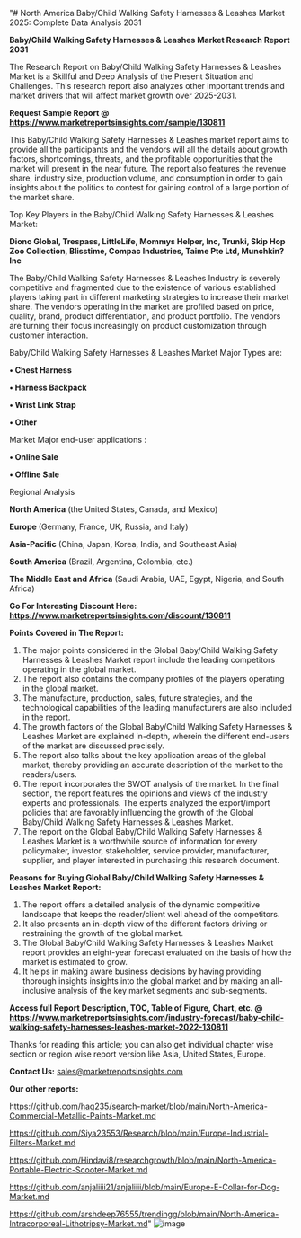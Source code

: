 "# North America Baby/Child Walking Safety Harnesses & Leashes Market 2025: Complete Data Analysis 2031

<strong>Baby/Child Walking Safety Harnesses & Leashes Market Research Report 2031</strong>

The Research Report on Baby/Child Walking Safety Harnesses & Leashes Market is a Skillful and Deep Analysis of the Present Situation and Challenges. This research report also analyzes other important trends and market drivers that will affect market growth over 2025-2031.

<strong>Request Sample Report @ <a href=https://www.marketreportsinsights.com/sample/130811>https://www.marketreportsinsights.com/sample/130811</a></strong>

This Baby/Child Walking Safety Harnesses & Leashes market report aims to provide all the participants and the vendors will all the details about growth factors, shortcomings, threats, and the profitable opportunities that the market will present in the near future. The report also features the revenue share, industry size, production volume, and consumption in order to gain insights about the politics to contest for gaining control of a large portion of the market share.

Top Key Players in the Baby/Child Walking Safety Harnesses & Leashes Market:

<strong>Diono Global, Trespass, LittleLife, Mommys Helper, Inc, Trunki, Skip Hop Zoo Collection, Blisstime, Compac Industries, Taime Pte Ltd, Munchkin?Inc</strong>

The Baby/Child Walking Safety Harnesses & Leashes Industry is severely competitive and fragmented due to the existence of various established players taking part in different marketing strategies to increase their market share. The vendors operating in the market are profiled based on price, quality, brand, product differentiation, and product portfolio. The vendors are turning their focus increasingly on product customization through customer interaction.

Baby/Child Walking Safety Harnesses & Leashes Market Major Types are:

<strong>• Chest Harness

• Harness Backpack

• Wrist Link Strap

• Other</strong>

Market Major end-user applications :

<strong>• Online Sale

• Offline Sale</strong>

Regional Analysis

</u><strong><b>North America</b></strong> (the United States, Canada, and Mexico)

<strong><b>Europe </b></strong>(Germany, France, UK, Russia, and Italy)

<strong><b>Asia-Pacific</b></strong> (China, Japan, Korea, India, and Southeast Asia)

<strong><b>South America</b></strong> (Brazil, Argentina, Colombia, etc.)

<strong><b>The Middle East and Africa</b></strong> (Saudi Arabia, UAE, Egypt, Nigeria, and South Africa)

<strong>Go For Interesting Discount Here: <a href=https://www.marketreportsinsights.com/discount/130811>https://www.marketreportsinsights.com/discount/130811</a></strong>

<strong>Points Covered in The Report:</strong>
<ol>
  <li>The major points considered in the Global Baby/Child Walking Safety Harnesses & Leashes Market report include the leading competitors operating in the global market.</li>
  <li>The report also contains the company profiles of the players operating in the global market.</li>
  <li>The manufacture, production, sales, future strategies, and the technological capabilities of the leading manufacturers are also included in the report.</li>
  <li>The growth factors of the Global Baby/Child Walking Safety Harnesses & Leashes Market are explained in-depth, wherein the different end-users of the market are discussed precisely.</li>
  <li>The report also talks about the key application areas of the global market, thereby providing an accurate description of the market to the readers/users.</li>
  <li>The report incorporates the SWOT analysis of the market. In the final section, the report features the opinions and views of the industry experts and professionals. The experts analyzed the export/import policies that are favorably influencing the growth of the Global Baby/Child Walking Safety Harnesses & Leashes Market.</li>
  <li>The report on the Global Baby/Child Walking Safety Harnesses & Leashes Market is a worthwhile source of information for every policymaker, investor, stakeholder, service provider, manufacturer, supplier, and player interested in purchasing this research document.</li>
</ol>
<strong>Reasons for Buying Global Baby/Child Walking Safety Harnesses & Leashes Market Report:</strong>

<ol>
  <li>The report offers a detailed analysis of the dynamic competitive landscape that keeps the reader/client well ahead of the competitors.</li>
  <li>It also presents an in-depth view of the different factors driving or restraining the growth of the global market.</li>
  <li>The Global Baby/Child Walking Safety Harnesses & Leashes Market report provides an eight-year forecast evaluated on the basis of how the market is estimated to grow.</li>
  <li>It helps in making aware business decisions by having providing thorough insights insights into the global market and by making an all-inclusive analysis of the key market segments and sub-segments.</li>
</ol>
<strong>Access full Report Description, TOC, Table of Figure, Chart, etc. @ <a href=https://www.marketreportsinsights.com/industry-forecast/baby-child-walking-safety-harnesses-leashes-market-2022-130811>https://www.marketreportsinsights.com/industry-forecast/baby-child-walking-safety-harnesses-leashes-market-2022-130811</a></strong>


Thanks for reading this article; you can also get individual chapter wise section or region wise report version like Asia, United States, Europe.

<strong>Contact Us:</strong>
sales@marketreportsinsights.com

<strong>Our other reports:</strong>

<a href=https://github.com/haq235/search-market/blob/main/North-America-Commercial-Metallic-Paints-Market.md>https://github.com/haq235/search-market/blob/main/North-America-Commercial-Metallic-Paints-Market.md</a>

<a href=https://github.com/Siya23553/Research/blob/main/Europe-Industrial-Filters-Market.md>https://github.com/Siya23553/Research/blob/main/Europe-Industrial-Filters-Market.md</a>

<a href=https://github.com/Hindavi8/researchgrowth/blob/main/North-America-Portable-Electric-Scooter-Market.md>https://github.com/Hindavi8/researchgrowth/blob/main/North-America-Portable-Electric-Scooter-Market.md</a>

<a href=https://github.com/anjaliiii21/anjaliiii/blob/main/Europe-E-Collar-for-Dog-Market.md>https://github.com/anjaliiii21/anjaliiii/blob/main/Europe-E-Collar-for-Dog-Market.md</a>

<a href=https://github.com/arshdeep76555/trendingg/blob/main/North-America-Intracorporeal-Lithotripsy-Market.md>https://github.com/arshdeep76555/trendingg/blob/main/North-America-Intracorporeal-Lithotripsy-Market.md</a>"
![image](https://github.com/user-attachments/assets/c940c961-a8ee-474a-a85e-50f25947b643)
